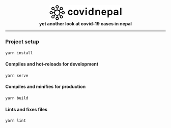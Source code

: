 <p align="center">
<img src="./src/assets/images/black.svg" width="45%" height="auto"><br>
<strong>yet another look at covid-19 cases in nepal</strong>
</p>

<hr>

### Project setup

```
yarn install
```

#### Compiles and hot-reloads for development

```
yarn serve
```

#### Compiles and minifies for production

```
yarn build
```

#### Lints and fixes files

```
yarn lint
```
